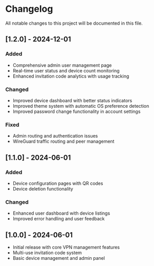 # Changelog

All notable changes to this project will be documented in this file.

## [1.2.0] - 2024-12-01

### Added
- Comprehensive admin user management page
- Real-time user status and device count monitoring
- Enhanced invitation code analytics with usage tracking

### Changed
- Improved device dashboard with better status indicators
- Improved theme system with automatic OS preference detection
- Improved password change functionality in account settings

### Fixed
- Admin routing and authentication issues
- WireGuard traffic routing and peer management

## [1.1.0] - 2024-06-01

### Added
- Device configuration pages with QR codes
- Device deletion functionality

### Changed
- Enhanced user dashboard with device listings
- Improved error handling and user feedback

## [1.0.0] - 2024-06-01

- Initial release with core VPN management features
- Multi-use invitation code system
- Basic device management and admin panel
